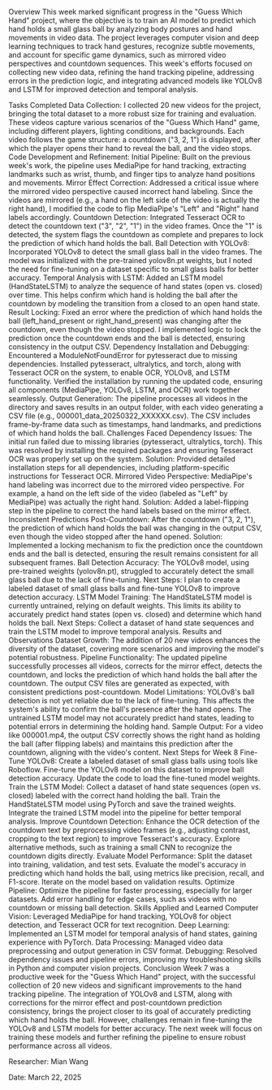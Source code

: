 Overview
This week marked significant progress in the "Guess Which Hand" project, where the objective is to train an AI model to predict which hand holds a small glass ball by analyzing body postures and hand movements in video data. The project leverages computer vision and deep learning techniques to track hand gestures, recognize subtle movements, and account for specific game dynamics, such as mirrored video perspectives and countdown sequences. This week's efforts focused on collecting new video data, refining the hand tracking pipeline, addressing errors in the prediction logic, and integrating advanced models like YOLOv8 and LSTM for improved detection and temporal analysis.

Tasks Completed
Data Collection:
I collected 20 new videos for the project, bringing the total dataset to a more robust size for training and evaluation. These videos capture various scenarios of the "Guess Which Hand" game, including different players, lighting conditions, and backgrounds. Each video follows the game structure: a countdown ("3, 2, 1") is displayed, after which the player opens their hand to reveal the ball, and the video stops.
Code Development and Refinement:
Initial Pipeline: Built on the previous week's work, the pipeline uses MediaPipe for hand tracking, extracting landmarks such as wrist, thumb, and finger tips to analyze hand positions and movements.
Mirror Effect Correction: Addressed a critical issue where the mirrored video perspective caused incorrect hand labeling. Since the videos are mirrored (e.g., a hand on the left side of the video is actually the right hand), I modified the code to flip MediaPipe's "Left" and "Right" hand labels accordingly.
Countdown Detection: Integrated Tesseract OCR to detect the countdown text ("3", "2", "1") in the video frames. Once the "1" is detected, the system flags the countdown as complete and prepares to lock the prediction of which hand holds the ball.
Ball Detection with YOLOv8: Incorporated YOLOv8 to detect the small glass ball in the video frames. The model was initialized with the pre-trained yolov8n.pt weights, but I noted the need for fine-tuning on a dataset specific to small glass balls for better accuracy.
Temporal Analysis with LSTM: Added an LSTM model (HandStateLSTM) to analyze the sequence of hand states (open vs. closed) over time. This helps confirm which hand is holding the ball after the countdown by modeling the transition from a closed to an open hand state.
Result Locking: Fixed an error where the prediction of which hand holds the ball (left_hand_present or right_hand_present) was changing after the countdown, even though the video stopped. I implemented logic to lock the prediction once the countdown ends and the ball is detected, ensuring consistency in the output CSV.
Dependency Installation and Debugging:
Encountered a ModuleNotFoundError for pytesseract due to missing dependencies. Installed pytesseract, ultralytics, and torch, along with Tesseract OCR on the system, to enable OCR, YOLOv8, and LSTM functionality.
Verified the installation by running the updated code, ensuring all components (MediaPipe, YOLOv8, LSTM, and OCR) work together seamlessly.
Output Generation:
The pipeline processes all videos in the directory and saves results in an output folder, with each video generating a CSV file (e.g., 000001_data_20250322_XXXXXX.csv). The CSV includes frame-by-frame data such as timestamps, hand landmarks, and predictions of which hand holds the ball.
Challenges Faced
Dependency Issues:
The initial run failed due to missing libraries (pytesseract, ultralytics, torch). This was resolved by installing the required packages and ensuring Tesseract OCR was properly set up on the system.
Solution: Provided detailed installation steps for all dependencies, including platform-specific instructions for Tesseract OCR.
Mirrored Video Perspective:
MediaPipe's hand labeling was incorrect due to the mirrored video perspective. For example, a hand on the left side of the video (labeled as "Left" by MediaPipe) was actually the right hand.
Solution: Added a label-flipping step in the pipeline to correct the hand labels based on the mirror effect.
Inconsistent Predictions Post-Countdown:
After the countdown ("3, 2, 1"), the prediction of which hand holds the ball was changing in the output CSV, even though the video stopped after the hand opened.
Solution: Implemented a locking mechanism to fix the prediction once the countdown ends and the ball is detected, ensuring the result remains consistent for all subsequent frames.
Ball Detection Accuracy:
The YOLOv8 model, using pre-trained weights (yolov8n.pt), struggled to accurately detect the small glass ball due to the lack of fine-tuning.
Next Steps: I plan to create a labeled dataset of small glass balls and fine-tune YOLOv8 to improve detection accuracy.
LSTM Model Training:
The HandStateLSTM model is currently untrained, relying on default weights. This limits its ability to accurately predict hand states (open vs. closed) and determine which hand holds the ball.
Next Steps: Collect a dataset of hand state sequences and train the LSTM model to improve temporal analysis.
Results and Observations
Dataset Growth: The addition of 20 new videos enhances the diversity of the dataset, covering more scenarios and improving the model's potential robustness.
Pipeline Functionality: The updated pipeline successfully processes all videos, corrects for the mirror effect, detects the countdown, and locks the prediction of which hand holds the ball after the countdown. The output CSV files are generated as expected, with consistent predictions post-countdown.
Model Limitations:
YOLOv8's ball detection is not yet reliable due to the lack of fine-tuning. This affects the system's ability to confirm the ball's presence after the hand opens.
The untrained LSTM model may not accurately predict hand states, leading to potential errors in determining the holding hand.
Sample Output: For a video like 000001.mp4, the output CSV correctly shows the right hand as holding the ball (after flipping labels) and maintains this prediction after the countdown, aligning with the video's content.
Next Steps for Week 8
Fine-Tune YOLOv8:
Create a labeled dataset of small glass balls using tools like Roboflow.
Fine-tune the YOLOv8 model on this dataset to improve ball detection accuracy.
Update the code to load the fine-tuned model weights.
Train the LSTM Model:
Collect a dataset of hand state sequences (open vs. closed) labeled with the correct hand holding the ball.
Train the HandStateLSTM model using PyTorch and save the trained weights.
Integrate the trained LSTM model into the pipeline for better temporal analysis.
Improve Countdown Detection:
Enhance the OCR detection of the countdown text by preprocessing video frames (e.g., adjusting contrast, cropping to the text region) to improve Tesseract's accuracy.
Explore alternative methods, such as training a small CNN to recognize the countdown digits directly.
Evaluate Model Performance:
Split the dataset into training, validation, and test sets.
Evaluate the model's accuracy in predicting which hand holds the ball, using metrics like precision, recall, and F1-score.
Iterate on the model based on validation results.
Optimize Pipeline:
Optimize the pipeline for faster processing, especially for larger datasets.
Add error handling for edge cases, such as videos with no countdown or missing ball detection.
Skills Applied and Learned
Computer Vision: Leveraged MediaPipe for hand tracking, YOLOv8 for object detection, and Tesseract OCR for text recognition.
Deep Learning: Implemented an LSTM model for temporal analysis of hand states, gaining experience with PyTorch.
Data Processing: Managed video data preprocessing and output generation in CSV format.
Debugging: Resolved dependency issues and pipeline errors, improving my troubleshooting skills in Python and computer vision projects.
Conclusion
Week 7 was a productive week for the "Guess Which Hand" project, with the successful collection of 20 new videos and significant improvements to the hand tracking pipeline. The integration of YOLOv8 and LSTM, along with corrections for the mirror effect and post-countdown prediction consistency, brings the project closer to its goal of accurately predicting which hand holds the ball. However, challenges remain in fine-tuning the YOLOv8 and LSTM models for better accuracy. The next week will focus on training these models and further refining the pipeline to ensure robust performance across all videos.

Researcher: Mian Wang

Date: March 22, 2025
